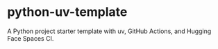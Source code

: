 # python-uv-template
A Python project starter template with uv, GitHub Actions, and Hugging Face Spaces CI.

